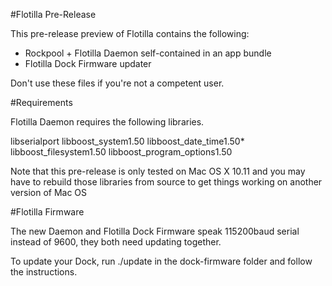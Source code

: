 #Flotilla Pre-Release

This pre-release preview of Flotilla contains the following:

* Rockpool + Flotilla Daemon self-contained in an app bundle
* Flotilla Dock Firmware updater

Don't use these files if you're not a competent user.

#Requirements

Flotilla Daemon requires the following libraries.

libserialport
libboost_system1.50
libboost_date_time1.50*
libboost_filesystem1.50
libboost_program_options1.50

Note that this pre-release is only tested on Mac OS X 10.11 and you may have to rebuild those libraries from source to get things working on another version of Mac OS

#Flotilla Firmware

The new Daemon and Flotilla Dock Firmware speak 115200baud serial instead of 9600, they both need updating together.

To update your Dock, run ./update in the dock-firmware folder and follow the instructions.
